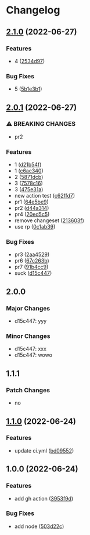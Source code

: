 # Changelog

## [2.1.0](https://github.com/lvjiaxuan/test-demo/compare/v2.0.1...v2.1.0) (2022-06-27)


### Features

* 4 ([2534d97](https://github.com/lvjiaxuan/test-demo/commit/2534d971ec68e24d9369303eee139cf403d00e11))


### Bug Fixes

* 5 ([5b1e3b1](https://github.com/lvjiaxuan/test-demo/commit/5b1e3b123ab8ed108cd2c8b84fba5e9fed1a4023))

## [2.0.1](https://github.com/lvjiaxuan/test-demo/compare/v1.1.0...v2.0.1) (2022-06-27)


### ⚠ BREAKING CHANGES

* pr2

### Features

* 1 ([d21b54f](https://github.com/lvjiaxuan/test-demo/commit/d21b54f862d893bc646f6e82c917f4148b30d057))
* 1 ([c6ac340](https://github.com/lvjiaxuan/test-demo/commit/c6ac340ad71482d3453d007146eddc29e8ad58b3))
* 2 ([5871dcb](https://github.com/lvjiaxuan/test-demo/commit/5871dcbdce122fd44ebf86fe6ac2eb0e7e739ada))
* 3 ([7578c16](https://github.com/lvjiaxuan/test-demo/commit/7578c160079394c93e63950f51204f312c4187d0))
* 3 ([475e31a](https://github.com/lvjiaxuan/test-demo/commit/475e31a16f1fd8f19904e9b8c3e61d1a3b81ecab))
* new action test ([c62ffd7](https://github.com/lvjiaxuan/test-demo/commit/c62ffd71c68945ca3629bce90c1aba11d49da339))
* pr1 ([64e5be9](https://github.com/lvjiaxuan/test-demo/commit/64e5be9fc5b0ab4fcaeda9d877998e4fe960e59a))
* pr2 ([d44a314](https://github.com/lvjiaxuan/test-demo/commit/d44a314fb39d6f9e56da1c3a35b6e261882d8a8d))
* pr4 ([20ed5c5](https://github.com/lvjiaxuan/test-demo/commit/20ed5c56100e4ca5c439ea346dc1fde408bb7bd4))
* remove changeset ([213603f](https://github.com/lvjiaxuan/test-demo/commit/213603fe5b3136310231ca461aa3d07f6ab7f06c))
* use rp ([0c1ab39](https://github.com/lvjiaxuan/test-demo/commit/0c1ab39efeae145c27d26588c066fb9dc229f7d4))


### Bug Fixes

* pr3 ([2aa4529](https://github.com/lvjiaxuan/test-demo/commit/2aa452936914e040514ca9b0e6e5c4c04ea8ba74))
* pr6 ([67c263b](https://github.com/lvjiaxuan/test-demo/commit/67c263bd4a7d4e761092b42efc8bf61245f1b5ae))
* pr7 ([91b4cc9](https://github.com/lvjiaxuan/test-demo/commit/91b4cc92648639530cb53da83e223c4a7df494b4))
* suck ([d15c447](https://github.com/lvjiaxuan/test-demo/commit/d15c447a279546fc56846fec7d550c0f80536655))

## 2.0.0

### Major Changes

- d15c447: yyy

### Minor Changes

- d15c447: xxx
- d15c447: wowo

## 1.1.1

### Patch Changes

- no

## [1.1.0](https://github.com/lvjiaxuan/test-demo/compare/v1.0.0...v1.1.0) (2022-06-24)

### Features

- update ci.yml ([bd09552](https://github.com/lvjiaxuan/test-demo/commit/bd09552ace764b5392ed76afbe318568c1cf882f))

## 1.0.0 (2022-06-24)

### Features

- add gh action ([3953f9d](https://github.com/lvjiaxuan/test-demo/commit/3953f9dd09ecf136d88a0c2fa0973078631825d5))

### Bug Fixes

- add node ([503d22c](https://github.com/lvjiaxuan/test-demo/commit/503d22cd7165c0b0085d066c54211667ebac35b2))

